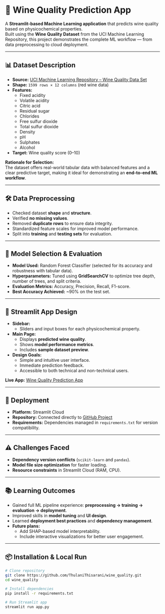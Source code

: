 # 🍷 Wine Quality Prediction App

A **Streamlit-based Machine Learning application** that predicts wine quality based on physicochemical properties.  
Built using the **Wine Quality Dataset** from the UCI Machine Learning Repository, this project demonstrates the complete ML workflow — from data preprocessing to cloud deployment.

---

## 📊 Dataset Description

- **Source:** [UCI Machine Learning Repository – Wine Quality Data Set](https://archive.ics.uci.edu/ml/datasets/wine+quality)
- **Shape:** `1599 rows × 12 columns` (red wine data)
- **Features:**
  - Fixed acidity
  - Volatile acidity
  - Citric acid
  - Residual sugar
  - Chlorides
  - Free sulfur dioxide
  - Total sulfur dioxide
  - Density
  - pH
  - Sulphates
  - Alcohol
- **Target:** Wine quality score (0–10)

**Rationale for Selection:**  
The dataset offers real-world tabular data with balanced features and a clear predictive target, making it ideal for demonstrating an **end-to-end ML workflow**.

---

## 🛠 Data Preprocessing

- Checked dataset **shape** and **structure**.
- Verified **no missing values**.
- Removed **duplicate rows** to ensure data integrity.
- Standardized feature scales for improved model performance.
- Split into **training** and **testing sets** for evaluation.

---

## 🤖 Model Selection & Evaluation

- **Model Used:** Random Forest Classifier (selected for its accuracy and robustness with tabular data).
- **Hyperparameters:** Tuned using **GridSearchCV** to optimize tree depth, number of trees, and split criteria.
- **Evaluation Metrics:** Accuracy, Precision, Recall, F1-score.
- **Best Accuracy Achieved:** ~90% on the test set.

---

## 🎨 Streamlit App Design

- **Sidebar:**
  - Sliders and input boxes for each physicochemical property.
- **Main Page:**
  - Displays **predicted wine quality**.
  - Shows **model performance metrics**.
  - Includes **sample dataset preview**.
- **Design Goals:**
  - Simple and intuitive user interface.
  - Immediate prediction feedback.
  - Accessible to both technical and non-technical users.

**Live App:** [Wine Quality Prediction App](https://thulanithisarani-wine-quality-app-75fztt.streamlit.app/)

---

## 🚀 Deployment

- **Platform:** Streamlit Cloud  
- **Repository:** Connected directly to [GitHub Project](https://github.com/ThulaniThisarani/wine_quality)  
- **Requirements:** Dependencies managed in `requirements.txt` for version compatibility.  

---

## ⚠️ Challenges Faced

- **Dependency version conflicts** (`scikit-learn` and `pandas`).
- **Model file size optimization** for faster loading.
- **Resource constraints** in Streamlit Cloud (RAM, CPU).

---



## 📚 Learning Outcomes

- Gained full ML pipeline experience: **preprocessing → training → evaluation → deployment**.
- Improved skills in **model tuning** and **UI design**.
- Learned **deployment best practices** and **dependency management**.
- **Future plans:**
  - Add SHAP-based model interpretability.
  - Include interactive visualizations for better user engagement.

---

## 📦 Installation & Local Run

```bash
# Clone repository
git clone https://github.com/ThulaniThisarani/wine_quality.git
cd wine_quality

# Install dependencies
pip install -r requirements.txt

# Run Streamlit app
streamlit run app.py

